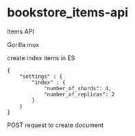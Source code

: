 # bookstore_items-api
Items API


Gorilla mux


create index items in ES
```
{
	"settings" : {
		"index" : {
			"number_of_shards": 4,
			"number_of_replicas": 2
		}
	}
}
```

POST request to create document
```

```